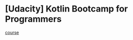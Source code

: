 # [Udacity] Kotlin Bootcamp for Programmers

[course](https://classroom.udacity.com/courses/ud9011)

